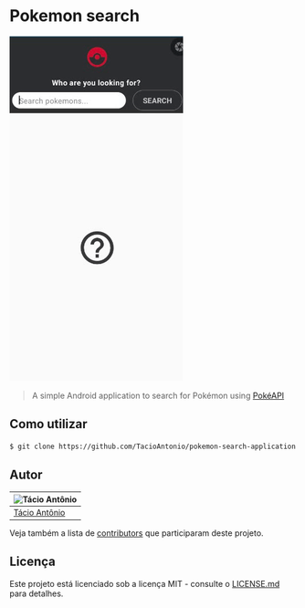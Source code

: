 # Pokemon search

![Image](assets/images/pokemon-search.gif)
> A simple Android application to search for Pokémon using [PokéAPI](https://pokeapi.co)

## Como utilizar

```sh
$ git clone https://github.com/TacioAntonio/pokemon-search-application.git
```

## Autor

| ![Tácio Antônio](https://avatars2.githubusercontent.com/u/44682965?s=150&=4)
| -
| [Tácio Antônio](https://github.com/TacioAntonio/)

Veja também a lista de [contributors](https://github.com/TacioAntonio/pokemon-search-application/graphs/contributors) que participaram deste projeto.

## Licença

Este projeto está licenciado sob a licença MIT - consulte o [LICENSE.md](https://github.com/TacioAntonio/pokemon-search-application/blob/master/LICENSE.md) para detalhes.
